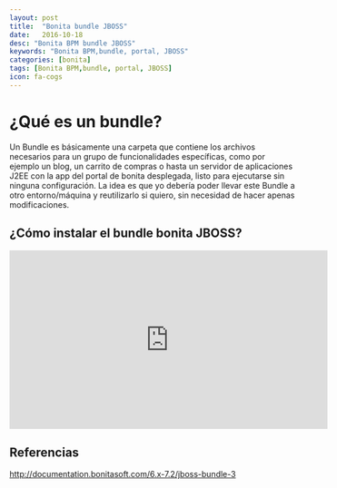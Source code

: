 ```yaml
---
layout: post
title:  "Bonita bundle JBOSS"
date:   2016-10-18
desc: "Bonita BPM bundle JBOSS"
keywords: "Bonita BPM,bundle, portal, JBOSS"
categories: [bonita]
tags: [Bonita BPM,bundle, portal, JBOSS]
icon: fa-cogs
---
```


# ¿Qué es un bundle? 

Un Bundle es básicamente una carpeta que contiene los archivos necesarios para un grupo de funcionalidades específicas, como por ejemplo un blog, un carrito de compras o hasta un servidor de aplicaciones J2EE con la app del portal de bonita desplegada, listo para ejecutarse sin ninguna configuración. 
La idea es que yo debería poder llevar este Bundle a otro entorno/máquina y reutilizarlo si quiero, sin necesidad de hacer apenas modificaciones.

## ¿Cómo instalar el bundle bonita JBOSS?

<iframe width="560" height="315" src="https://www.youtube.com/embed/R7aeligaIyU?list=PLkQrLrDQK4Z3Ncpm1CLbHs0CvqYV1XJXU" frameborder="0" allowfullscreen></iframe>

## Referencias

<http://documentation.bonitasoft.com/6.x-7.2/jboss-bundle-3>
